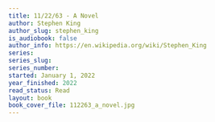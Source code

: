 ```yaml
---
title: 11/22/63 - A Novel
author: Stephen King
author_slug: stephen_king
is_audiobook: false
author_info: https://en.wikipedia.org/wiki/Stephen_King
series: 
series_slug: 
series_number: 
started: January 1, 2022
year_finished: 2022
read_status: Read
layout: book
book_cover_file: 112263_a_novel.jpg
---
```

